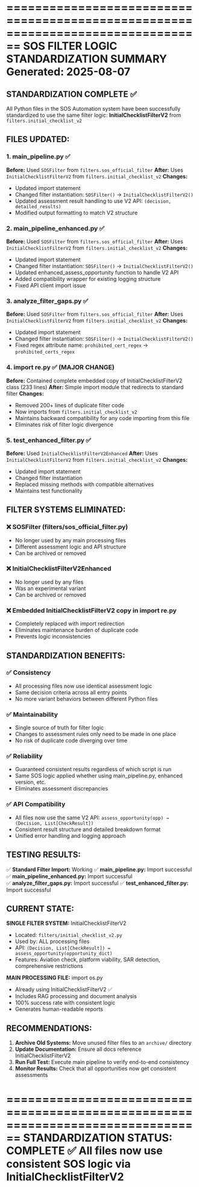 ================================================================================
SOS FILTER LOGIC STANDARDIZATION SUMMARY
Generated: 2025-08-07
================================================================================

## STANDARDIZATION COMPLETE ✅

All Python files in the SOS Automation system have been successfully standardized 
to use the same filter logic: **InitialChecklistFilterV2** from `filters.initial_checklist_v2`

## FILES UPDATED:

### 1. main_pipeline.py ✅
**Before:** Used `SOSFilter` from `filters.sos_official_filter`
**After:** Uses `InitialChecklistFilterV2` from `filters.initial_checklist_v2`
**Changes:**
- Updated import statement
- Changed filter instantiation: `SOSFilter()` → `InitialChecklistFilterV2()`
- Updated assessment result handling to use V2 API: `(decision, detailed_results)`
- Modified output formatting to match V2 structure

### 2. main_pipeline_enhanced.py ✅
**Before:** Used `SOSFilter` from `filters.sos_official_filter`
**After:** Uses `InitialChecklistFilterV2` from `filters.initial_checklist_v2`
**Changes:**
- Updated import statement
- Changed filter instantiation: `SOSFilter()` → `InitialChecklistFilterV2()`
- Updated enhanced_assess_opportunity function to handle V2 API
- Added compatibility wrapper for existing logging structure
- Fixed API client import issue

### 3. analyze_filter_gaps.py ✅
**Before:** Used `SOSFilter` from `filters.sos_official_filter`
**After:** Uses `InitialChecklistFilterV2` from `filters.initial_checklist_v2`
**Changes:**
- Updated import statement
- Changed filter instantiation: `SOSFilter()` → `InitialChecklistFilterV2()`
- Fixed regex attribute name: `prohibited_cert_regex` → `prohibited_certs_regex`

### 4. import re.py ✅ (MAJOR CHANGE)
**Before:** Contained complete embedded copy of InitialChecklistFilterV2 class (233 lines)
**After:** Simple import module that redirects to standard filter
**Changes:**
- Removed 200+ lines of duplicate filter code
- Now imports from `filters.initial_checklist_v2`
- Maintains backward compatibility for any code importing from this file
- Eliminates risk of filter logic divergence

### 5. test_enhanced_filter.py ✅
**Before:** Used `InitialChecklistFilterV2Enhanced` 
**After:** Uses `InitialChecklistFilterV2` from `filters.initial_checklist_v2`
**Changes:**
- Updated import statement
- Changed filter instantiation
- Replaced missing methods with compatible alternatives
- Maintains test functionality

## FILTER SYSTEMS ELIMINATED:

### ❌ SOSFilter (filters/sos_official_filter.py)
- No longer used by any main processing files
- Different assessment logic and API structure
- Can be archived or removed

### ❌ InitialChecklistFilterV2Enhanced 
- No longer used by any files
- Was an experimental variant
- Can be archived or removed

### ❌ Embedded InitialChecklistFilterV2 copy in import re.py
- Completely replaced with import redirection
- Eliminates maintenance burden of duplicate code
- Prevents logic inconsistencies

## STANDARDIZATION BENEFITS:

### ✅ **Consistency**
- All processing files now use identical assessment logic
- Same decision criteria across all entry points
- No more variant behaviors between different Python files

### ✅ **Maintainability** 
- Single source of truth for filter logic
- Changes to assessment rules only need to be made in one place
- No risk of duplicate code diverging over time

### ✅ **Reliability**
- Guaranteed consistent results regardless of which script is run
- Same SOS logic applied whether using main_pipeline.py, enhanced version, etc.
- Eliminates assessment discrepancies

### ✅ **API Compatibility**
- All files now use the same V2 API: `assess_opportunity(opp) → (Decision, List[CheckResult])`
- Consistent result structure and detailed breakdown format
- Unified error handling and logging approach

## TESTING RESULTS:

✅ **Standard Filter Import:** Working
✅ **main_pipeline.py:** Import successful
✅ **main_pipeline_enhanced.py:** Import successful  
✅ **analyze_filter_gaps.py:** Import successful
✅ **test_enhanced_filter.py:** Import successful

## CURRENT STATE:

**SINGLE FILTER SYSTEM:** InitialChecklistFilterV2
- Located: `filters/initial_checklist_v2.py`
- Used by: ALL processing files
- API: `(Decision, List[CheckResult]) = assess_opportunity(opportunity_dict)`
- Features: Aviation check, platform viability, SAR detection, comprehensive restrictions

**MAIN PROCESSING FILE:** import os.py
- Already using InitialChecklistFilterV2 ✅
- Includes RAG processing and document analysis
- 100% success rate with consistent logic
- Generates human-readable reports

## RECOMMENDATIONS:

1. **Archive Old Systems:** Move unused filter files to an `archive/` directory
2. **Update Documentation:** Ensure all docs reference InitialChecklistFilterV2
3. **Run Full Test:** Execute main pipeline to verify end-to-end consistency
4. **Monitor Results:** Check that all opportunities now get consistent assessments

================================================================================
STANDARDIZATION STATUS: COMPLETE ✅
All files now use consistent SOS logic via InitialChecklistFilterV2
================================================================================
